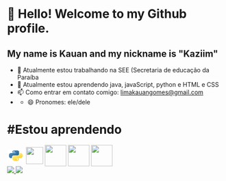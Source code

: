 # 👋 Hello! Welcome to my Github profile.
## My name is Kauan and my nickname is "Kaziim"
- 🔭 Atualmente estou trabalhando na SEE (Secretaria de educação da Paraíba
- 🌱 Atualmente estou aprendendo java, javaScript, python e HTML e CSS
- 📫 Como entrar em contato comigo: limakauangomes@gmail.com
- - 😄 Pronomes: ele/dele
 # #Estou aprendendo

<img align="center" alt="Python" height="30" width="40" src="https://raw.githubusercontent.com/devicons/devicon/master/icons/python/python-original.svg">
<img align="center" height="40"  width="40" src="https://cdn.jsdelivr.net/gh/devicons/devicon@latest/icons/javascript/javascript-original.svg" />
<img align="center" height="50"  width="50" src="https://cdn.jsdelivr.net/gh/devicons/devicon@latest/icons/java/java-original-wordmark.svg" />
<img align="center" height="50"  width="50" src="https://cdn.jsdelivr.net/gh/devicons/devicon@latest/icons/html5/html5-original-wordmark.svg" />
<img  align="center" height="50"  width="50" src="https://cdn.jsdelivr.net/gh/devicons/devicon@latest/icons/css3/css3-original-wordmark.svg" />
                                       
<div>
<a href="https://github.com/seu-usuário-aqui">
<img loading="lazy" height="180em" src="https://github-readme-stats.vercel.app/api/top-langs/?username=seu-usuário-aqui&layout=compact&langs_count=7&theme=dracula"/>
<img loading="lazy" height="180em" src="https://github-readme-stats.vercel.app/api?username=seu-usuário-aqui&show_icons=true&theme=dracula&include_all_commits=true&count_private=true"/>
</div>
